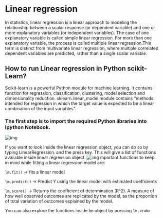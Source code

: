 # Linear regression
In statistics, linear regression is a linear approach to modeling the relationship between a scalar response (or dependent variable) and one or more explanatory variables (or independent variables). The case of one explanatory variable is called simple linear regression. For more than one explanatory variable, the process is called multiple linear regression.This term is distinct from multivariate linear regression, where multiple correlated dependent variables are predicted, rather than a single scalar variable.

## How to run Linear regression in Python scikit-Learn?


Scikit-learn is a powerful Python module for machine learning. It contains function for regression, classification, clustering, model selection and dimensionality reduction. 
sklearn.linear_model module contains “methods intended for regression in which the target value is expected to be a linear combination of the input variables”.


### The first step is to import the required Python libraries into Ipython Notebook.
![img](https://bigdata-madesimple.com/wp-content/uploads/2016/04/Explore-1.png)


If you want to look inside the linear regression object, you can do so by typing LinearRegression. and the press <tab> key. This will give a list of functions available inside linear regression object.
![img](https://bigdata-madesimple.com/wp-content/uploads/2016/04/linear-regression.png)
  mportant functions to keep in mind while fitting a linear regression model are:

`lm.fit()` -> fits a linear model

`lm.predict()` -> Predict Y using the linear model with estimated coefficients

`lm.score()` -> Returns the coefficient of determination (R^2). A measure of how well observed outcomes are replicated by the model, as the proportion of total variation of outcomes explained by the model.

You can also explore the functions inside lm object by pressing `lm.<tab>`

  

